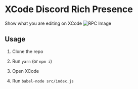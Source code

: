 # XCode Discord Rich Presence

Show what you are editing on XCode
![RPC Image](https://vilp1l.dev/i/x9mro.png)

## Usage

1) Clone the repo

2) Run `yarn` (or `npm i`)

3) Open XCode

4) Run `babel-node src/index.js`

